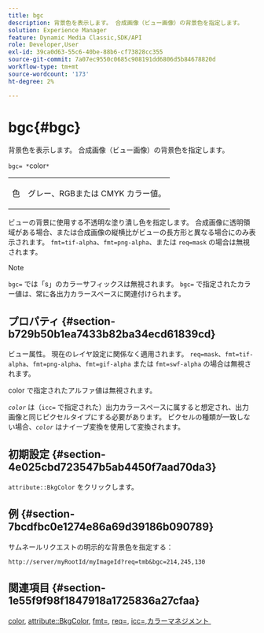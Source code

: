 ```yaml
---
title: bgc
description: 背景色を表示します。 合成画像（ビュー画像）の背景色を指定します。
solution: Experience Manager
feature: Dynamic Media Classic,SDK/API
role: Developer,User
exl-id: 39ca0d63-55c6-40be-88b6-cf73828cc355
source-git-commit: 7a07ec9550c0685c908191dd6806d5b84678820d
workflow-type: tm+mt
source-wordcount: '173'
ht-degree: 2%

---
```


# bgc{#bgc}

背景色を表示します。 合成画像（ビュー画像）の背景色を指定します。

`bgc= *`color`*`

<table id="simpletable_998CF426296945FEA48D19E33B71A17E"> 
 <tr class="strow"> 
  <td class="stentry"> <p><span class="codeph"> <span class="varname"> 色 </span></span> </p> </td> 
  <td class="stentry"> <p>グレー、RGBまたは CMYK カラー値。 </p></td> 
 </tr> 
</table>

ビューの背景に使用する不透明な塗り潰し色を指定します。 合成画像に透明領域がある場合、または合成画像の縦横比がビューの長方形と異なる場合にのみ表示されます。 `fmt=tif-alpha`、`fmt=png-alpha`、または `req=mask` の場合は無視されます。

>[!NOTE]
>
>`bgc=` では「s」のカラーサフィックスは無視されます。 `bgc=` で指定されたカラー値は、常に各出力カラースペースに関連付けられます。

## プロパティ {#section-b729b50b1ea7433b82ba34ecd61839cd}

ビュー属性。 現在のレイヤ設定に関係なく適用されます。 `req=mask`、`fmt=tif-alpha`、`fmt=png-alpha`、`fmt=gif-alpha` または `fmt=swf-alpha` の場合は無視されます。

color で指定されたアルファ値は無視されます。

*`color`* は（`icc=` で指定された）出力カラースペースに属すると想定され、出力画像と同じピクセルタイプにする必要があります。 ピクセルの種類が一致しない場合、*`color`* はナイーブ変換を使用して変換されます。

## 初期設定 {#section-4e025cbd723547b5ab4450f7aad70da3}

`attribute::BkgColor` をクリックします。

## 例 {#section-7bcdfbc0e1274e86a69d39186b090789}

サムネールリクエストの明示的な背景色を指定する：

`http://server/myRootId/myImageId?req=tmb&bgc=214,245,130`

## 関連項目 {#section-1e55f9f98f1847918a1725836a27cfaa}

[color](../../../../../is-api/http-ref/image-serving-api-ref/c-http-protocol-reference/c-data-types/r-is-http-color.md#reference-0fdb264a3aed4bd78451bb55311f6e93), [attribute::BkgColor](../../../../../is-api/image-catalog/image-serving-api-ref/c-image-catalog-reference/c-attributes-reference/r-bkgcolor.md#reference-ed53106ee50442d7a2dd3e1f60e6f0f8), [fmt=](../../../../../is-api/http-ref/image-serving-api-ref/c-http-protocol-reference/c-command-reference/r-is-http-fmt.md#reference-cdf10043423b45ba9fe15157fb3ae37a), [req=](../../../../../is-api/http-ref/image-serving-api-ref/c-http-protocol-reference/c-command-reference/r-req/r-req.md#reference-907cdb4a97034db7ad94695f25552e76), [icc=](../../../../../is-api/http-ref/image-serving-api-ref/c-http-protocol-reference/c-command-reference/r-icc.md#reference-182b5679e21e4df3b4d330535a5a7517), [&#x200B; カラーマネジメント &#x200B;](../../../../../is-api/http-ref/image-serving-api-ref/c-http-protocol-reference/c-syntax-and-features/r-color-management.md#reference-c7e4a72d589145189f7e4bcb6b4544d7)
